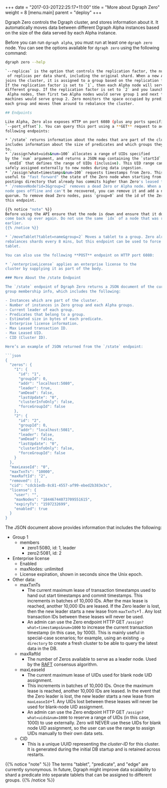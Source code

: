 +++
date = "2017-03-20T22:25:17+11:00"
title = "More about Dgraph Zero"
weight = 8
[menu.main]
    parent = "deploy"
+++

Dgraph Zero controls the Dgraph cluster, and stores information about it. It
automatically moves data between different Dgraph Alpha instances based on the
size of the data served by each Alpha instance.

Before you can run `dgraph alpha`, you must run at least one `dgraph zero` node.
You can see the options available for `dgraph zero` using the following command:

```bash
dgraph zero --help

`--replicas` is the option that controls the replication factor, the number
 of replicas per data shard, including the original shard. When a new Alpha
joins the cluster, it is assigned to a group based on the replication factor.
If the replication factor is set to `1`, then each Alpha node will serve a
different group. If the replication factor is set to `2` and you launch four
 Alpha nodes, then first two Alpha nodes would serve group 1 and next two
machines would serve group 2. Zero monitors the space occupied by predicates in
each group and moves them around to rebalance the cluster.

## Endpoints

Like Alpha, Zero also exposes HTTP on port 6080 (plus any ports specified by
`--port_offset`). You can query this port using a **GET** request to access the
following endpoints:

* `/state` returns information about the nodes that are part of the cluster. This
includes information about the size of predicates and which groups they belong
to.
* `/assign?what=uids&num=100` allocates a range of UIDs specified
by the `num` argument, and returns a JSON map containing the `startId` and
 `endId` that defines the range of UIDs (inclusive). This UID range can be
safely assigned externally to new nodes during data ingestion.
* `/assign?what=timestamps&num=100` requests timestamps from Zero. This is
useful to "fast forward" the state of the Zero node when starting from a
postings directory that already has commits higher than Zero's leased timestamp.
* `/removeNode?id=3&group=2` removes a dead Zero or Alpha node. When a replica
node goes offline and can't be recovered, you can remove it and add a new node to th
quorum. To remove dead Zero nodes, pass `group=0` and the id of the Zero node to
this endpoint.

{{% notice "note" %}}
Before using the API ensure that the node is down and ensure that it doesn't
come back up ever again. Do not use the same `idx` of a node that was removed
earlier.
{{% /notice %}}

* `/moveTablet?tablet=name&group=2` Moves a tablet to a group. Zero already
rebalances shards every 8 mins, but this endpoint can be used to force move a
tablet.

You can also use the following **POST** endpoint on HTTP port 6080:

* `/enterpriseLicense` applies an enterprise license to the
cluster by supplying it as part of the body.

### More About the /state Endpoint

The `/state` endpoint of Dgraph Zero returns a JSON document of the current
group membership info, which includes the following:

- Instances which are part of the cluster.
- Number of instances in Zero group and each Alpha groups.
- Current leader of each group.
- Predicates that belong to a group.
- Estimated size in bytes of each predicate.
- Enterprise license information.
- Max Leased transaction ID.
- Max Leased UID.
- CID (Cluster ID).

Here’s an example of JSON returned from the `/state` endpoint:

```json
{
  "zeros": {
    "1": {
      "id": "1",
      "groupId": 0,
      "addr": "localhost:5080",
      "leader": true,
      "amDead": false,
      "lastUpdate": "0",
      "clusterInfoOnly": false,
      "forceGroupId": false
    },
    "2": {
      "id": "2",
      "groupId": 0,
      "addr": "localhost:5081",
      "leader": false,
      "amDead": false,
      "lastUpdate": "0",
      "clusterInfoOnly": false,
      "forceGroupId": false
    }
  },
  "maxLeaseId": "0",
  "maxTxnTs": "10000",
  "maxRaftId": "2",
  "removed": [],
  "cid": "cdcb1edb-8c81-4557-af99-ebed2b383e3c",
  "license": {
    "user": "",
    "maxNodes": "18446744073709551615",
    "expiryTs": "1597232699",
    "enabled": true
  }
}
```

The JSON document above provides information that includes the following:

- Group 1
  - members
    - zero1:5080, id: 1, leader
    - zero2:5081, id: 2
- Enterprise license
    - Enabled
    - maxNodes: unlimited
    - License expiration, shown in seconds since the Unix epoch.
- Other data:
    - maxTxnTs
        - The current maximum lease of transaction timestamps used to hand out
          start timestamps and commit timestamps. This increments in batches of
          10,000 IDs. After the max lease is reached, another 10,000 IDs are
          leased. If the Zero leader is lost, then the new leader starts a new
          lease from `maxTxnTs`+1 . Any lost transaction IDs between these
          leases will never be used.
        - An admin can use the Zero endpoint HTTP GET `/assign?what=timestamps&num=1000` to
          increase the current transaction timestamp (in this case, by 1000).
          This is mainly useful in special-case scenarios; for example, using an
          existing `-p directory` to create a fresh cluster to be able to query the
          latest data in the DB.
    - maxRaftId
        - The number of Zeros available to serve as a leader node. Used by the
          [RAFT](/design-concepts/raft/) consensus algorithm.
    - maxLeaseId
        - The current maximum lease of UIDs used for blank node UID assignment.
        - This increments in batches of 10,000 IDs. Once the maximum lease is
          reached, another 10,000 IDs are leased. In the event that the Zero
          leader is lost, the new leader starts a new lease from
          `maxLeaseId`+1. Any UIDs lost between these leases will never be used
          for blank-node UID assignment.
        - An admin can use the Zero endpoint HTTP GET `/assign?what=uids&num=1000` to
          reserve a range of UIDs (in this case, 1000) to use externally. Zero will NEVER
          use these UIDs for blank node UID assignment, so the user can use the range
          to assign UIDs manually to their own data sets.
    - CID
        - This is a unique UUID representing the *cluster-ID* for this cluster. It is generated
          during the initial DB startup and is retained across restarts.


{{% notice "note" %}}
The terms "tablet", "predicate", and "edge" are currently synonymous. In future,
Dgraph might improve data scalability to shard a predicate into separate tablets
that can be assigned to different groups.
{{% /notice %}}
